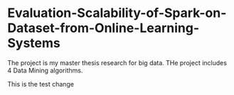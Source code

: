# Evaluation-Scalability-of-Spark-on-Dataset-from-Online-Learning-Systems
The project is my master thesis research for big data.
THe project includes 4 Data Mining algorithms. 

This is the test change
